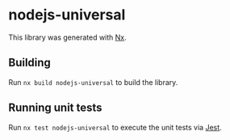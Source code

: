 # nodejs-universal

This library was generated with [Nx](https://nx.dev).

## Building

Run `nx build nodejs-universal` to build the library.

## Running unit tests

Run `nx test nodejs-universal` to execute the unit tests via [Jest](https://jestjs.io).
